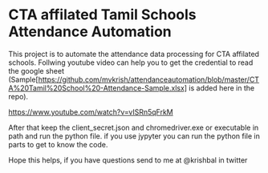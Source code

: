 # CTA affilated Tamil Schools Attendance Automation
This project is to automate the attendance data processing for CTA affilated schools. Follwing youtube video can help you to get the credential to read the google sheet (Sample[https://github.com/mvkrish/attendanceautomation/blob/master/CTA%20Tamil%20School%20-Attendance-Sample.xlsx] is added here in the repo).

https://www.youtube.com/watch?v=vISRn5qFrkM

After that keep the client_secret.json and chromedriver.exe or executable in path and run the python file. if you use jypyter you can run the python file in parts to get to know the code.

Hope this helps, if you have questions send to me at @krishbal in twitter
